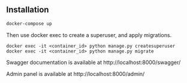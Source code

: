 ## Installation

```bash
docker-compose up
```

Then use docker exec to create a superuser, and apply migrations.

```
docker exec -it <container_id> python manage.py createsuperuser
docker exec -it <container_id> python manage.py migrate
```


Swagger documentation is available at http://localhost:8000/swagger/

Admin panel is available at http://localhost:8000/admin/

